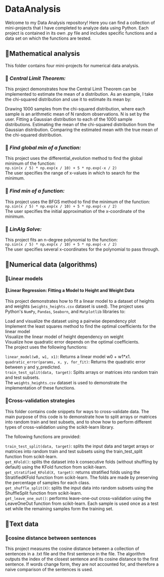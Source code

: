 # DataAnalysis

Welcome to my Data Analysis repository! Here you can find a collection of mini-projects that I have completed to analyze data using Python. Each project is contained in its own .py file and includes specific functions and a data set on which the functions are tested.

## 📂Mathematical analysis
This folder contains four mini-projects for numerical data analysis.
### 🐍 _**Central Limit Theorem:**_

This project demonstrates how the Central Limit Theorem can be implemented to estimate the mean of a distribution. As an example, I take the chi-squared distribution and use it to estimate its mean by:

Drawing 1000 samples from the chi-squared distribution, where each sample is an arithmetic mean of N random observations. N is set by the user.
Fitting a Gaussian distribution to each of the 1000 sample distributions.
Estimating the mean of the chi-squared distribution from the Gaussian distribution.
Comparing the estimated mean with the true mean of the chi-squared distribution.

### 🐍 _**Find global min of a function:**_
This project uses the differential_evolution method to find the global minimum of the function:<br>
`np.sin(x / 5) * np.exp(x / 10) + 5 * np.exp(-x / 2)`<br>
The user specifies the range of x-values in which to search for the minimum.


### 🐍 _**Find min of a function:**_
This project uses the BFGS method to find the minimum of the function:<br>
`np.sin(x / 5) * np.exp(x / 10) + 5 * np.exp(-x / 2)`<br>
The user specifies the initial approximation of the x-coordinate of the minimum.


### 🐍 _**LinAlg Solve:**_
This project fits an n-degree polynomial to the function:<br>
`np.sin(x / 5) * np.exp(x / 10) + 5 * np.exp(-x / 2)`<br>
The user specifies several x-coordinates for the polynomial to pass through.

## 📂Numerical data (algorithms)
### 📁Linear models
#### 🐍Linear Regression: Fitting a Model to Height and Weight Data
This project demonstrates how to fit a linear model to a dataset of heights and weights (`weights_heights.csv` dataset is used).
The project uses Python's `NumPy`, `Pandas`, `Seaborn`, and `Matplotlib` libraries to:

Load and visualize the dataset using a pairwise dependency plot <br>
Implement the least squares method to find the optimal coefficients for the linear model <br>
Visualize the linear model of height dependency on weight <br>
Visualize how quadratic error depends on the optimal coefficients. <br>
The project uses the following functions:

`linear_model(w0, w1, x1)`: Returns a linear model w0 + w1*x1.<br>
`quadratic_error(params, x, y, for_fit)`: Returns the quadratic error between y and y_predicted.<br>
`train_test_split(data, target)`: Splits arrays or matrices into random train and test subsets.<br>
The `weights_heights.csv` dataset is used to demonstrate the implementation of these functions.


### 📁Cross-validation strategies
This folder contains code snippets for ways to cross-validate data. The main purpose of this code is to demonstrate how to split arrays or matrices into random train and test subsets, and to show how to perform different types of cross-validation using the scikit-learn library.

The following functions are provided:

`train_test_split(data, target)`: splits the input data and target arrays or matrices into random train and test subsets using the train_test_split function from scikit-learn.<br>
`get_KFold()`: splits the dataset into k consecutive folds (without shuffling by default) using the KFold function from scikit-learn.<br>
`get_stratified_KFold(X, target)`: returns stratified folds using the StratifiedKFold function from scikit-learn. The folds are made by preserving the percentage of samples for each class.<br>
`get_shuffle_split(X)`: splits the input data into random subsets using the ShuffleSplit function from scikit-learn.<br>
`get_leave_one_out()`: performs leave-one-out cross-validation using the LeaveOneOut function from scikit-learn. Each sample is used once as a test set while the remaining samples form the training set.<br>

## 📁Text data
### 🐍**cosine distance between sentences**
This project measures the cosine distance between a collection of sentences in a .txt file and the first sentence in the file. The algorithm outputs the index of the closest sentence and its cosine distance to the first sentence. If words change form, they are not accounted for, and therefore a naive comparison of the sentences is used.
